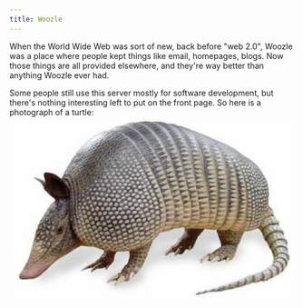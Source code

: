 ```yaml
---
title: Woozle
---
```


When the World Wide Web was sort of new,
back before "web 2.0",
Woozle was a place where people kept things
like email, homepages, blogs.
Now those things are all provided elsewhere,
and they're way better than anything Woozle ever had.

Some people still use this server
mostly for software development,
but there's nothing interesting left
to put on the front page.
So here is a photograph of a turtle:
![armadillo](assets/images/armadillo.jpg)